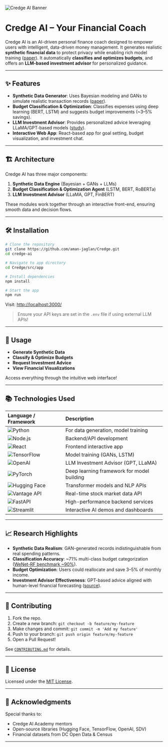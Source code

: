 ![Credge AI Banner](https://yourbannerlink.com)

# Credge AI – Your Financial Coach

Credge AI is an AI-driven personal finance coach designed to empower users with intelligent, data-driven money management. It generates realistic **synthetic financial data** to protect privacy while enabling rich model training ([paper](https://arxiv.org/pdf/2410.15653)). It automatically **classifies and optimizes budgets**, and offers an **LLM-based investment advisor** for personalized guidance.

---

## ✨ Features

- **Synthetic Data Generator**: Uses Bayesian modeling and GANs to simulate realistic transaction records ([paper](https://arxiv.org/pdf/2410.15653)).
- **Budget Classification & Optimization**: Classifies expenses using deep learning (BERT, LSTM) and suggests budget improvements (~3–5% savings).
- **LLM Investment Advisor**: Provides personalized advice leveraging LLaMA/GPT-based models ([study](https://markets.businessinsider.com/news/stocks/chatgpt-4-vs-humans-ai-financial-analysis-forecasting-new-study-2024-5)).
- **Interactive Web App**: React-based app for goal setting, budget visualization, and investment chat.

---

## 🏗️ Architecture

Credge AI has three major components:

1. **Synthetic Data Engine** (Bayesian + GANs + LLMs)
2. **Budget Classification & Optimization Agent** (LSTM, BERT, RoBERTa)
3. **LLM Investment Advisor** (LLaMA, GPT, FinBERT)

These modules work together through an interactive front-end, ensuring smooth data and decision flows.

---

## 🛠️ Installation

```bash
# Clone the repository
git clone https://github.com/aman-jaglan/Credge.git
cd credge-ai

# Navigate to app directory
cd Credge/src/app

# Install dependencies
npm install

# Start the app
npm run
```

Visit: [http://localhost:3000/](http://localhost:3000/)

> Ensure your API keys are set in the `.env` file if using external LLM APIs!

---

## 🚀 Usage

- **Generate Synthetic Data**
- **Classify & Optimize Budgets**
- **Request Investment Advice**
- **View Financial Visualizations**

Access everything through the intuitive web interface!

---

## 📚 Technologies Used

| Language / Framework | Description |
| :------------------ | :--------- |
| ![Python](https://img.shields.io/badge/Python-3776AB?style=for-the-badge&logo=python&logoColor=white) | For data generation, model training |
| ![Node.js](https://img.shields.io/badge/Node.js-339933?style=for-the-badge&logo=nodedotjs&logoColor=white) | Backend/API development |
| ![React](https://img.shields.io/badge/React-20232A?style=for-the-badge&logo=react&logoColor=61DAFB) | Frontend interactive app |
| ![TensorFlow](https://img.shields.io/badge/TensorFlow-FF6F00?style=for-the-badge&logo=tensorflow&logoColor=white) | Model training (GANs, LSTM) |
| ![OpenAI](https://img.shields.io/badge/OpenAI-412991?style=for-the-badge&logo=openai&logoColor=white) | LLM Investment Advisor (GPT, LLaMA) |
| ![PyTorch](https://img.shields.io/badge/PyTorch-EE4C2C?style=for-the-badge&logo=pytorch&logoColor=white) | Deep learning framework for model building |
| ![Hugging Face](https://img.shields.io/badge/HuggingFace-FFD21F?style=for-the-badge&logo=huggingface&logoColor=black) | Transformer models and NLP APIs |
| ![Vantage API](https://img.shields.io/badge/Vantage-0085CA?style=for-the-badge&logo=datadog&logoColor=white) | Real-time stock market data API |
| ![FastAPI](https://img.shields.io/badge/FastAPI-009688?style=for-the-badge&logo=fastapi&logoColor=white) | High-performance backend services |
| ![Streamlit](https://img.shields.io/badge/Streamlit-FF4B4B?style=for-the-badge&logo=streamlit&logoColor=white) | Interactive AI demos and dashboards |

---

## 📈 Research Highlights

- **Synthetic Data Realism**: GAN-generated records indistinguishable from real spending patterns.
- **Classification Accuracy**: ~71% multi-class budget categorization ([WeNet-RF benchmark ~90%](https://pmc.ncbi.nlm.nih.gov/articles/PMC12021194/)).
- **Budget Optimization**: Users could reallocate and save 3–5% of monthly income.
- **Investment Advisor Effectiveness**: GPT-based advice aligned with human-level financial forecasting ([source](https://arxiv.org/abs/2504.05862)).

---

## 🤝 Contributing

1. Fork the repo.
2. Create a new branch: `git checkout -b feature/my-feature`
3. Make changes and commit: `git commit -m 'Add my feature'`
4. Push to your branch: `git push origin feature/my-feature`
5. Open a Pull Request!

See [`CONTRIBUTING.md`](./CONTRIBUTING.md) for details.

---

## 📄 License

Licensed under the [MIT License](./LICENSE).

---

## 🙏 Acknowledgments

Special thanks to:
- Credge AI Academy mentors
- Open-source libraries (Hugging Face, TensorFlow, OpenAI, SDV)
- Financial datasets from DC Open Data & Census

---

